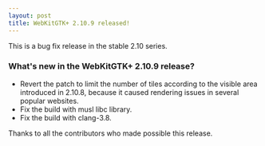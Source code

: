 ```yaml
---
layout: post
title: WebKitGTK+ 2.10.9 released!
---
```


This is a bug fix release in the stable 2.10 series.

### What's new in the WebKitGTK+ 2.10.9 release?

 - Revert the patch to limit the number of tiles according to the visible area introduced in 2.10.8,
   because it caused rendering issues in several popular websites.
 - Fix the build with musl libc library.
 - Fix the build with clang-3.8.

Thanks to all the contributors who made possible this release.
